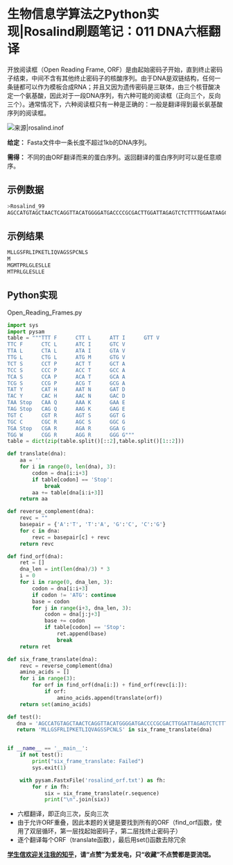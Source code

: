 # 生物信息学算法之Python实现|Rosalind刷题笔记：011 DNA六框翻译

开放阅读框（Open Reading Frame, ORF）是由起始密码子开始，直到终止密码子结束，中间不含有其他终止密码子的核酸序列。由于DNA是双链结构，任何一条链都可以作为模板合成RNA；并且又因为遗传密码是三联体，由三个核苷酸决定一个氨基酸，因此对于一段DNA序列，有六种可能的阅读框（正向三个，反向三个）。通常情况下，六种阅读框只有一种是正确的：一般是翻译得到最长氨基酸序列的阅读框。

![来源|rosalind.inof](https://jianzuoyi.github.io/img/2020-12-08-rosalind-011-dna-orf.gif)

**给定：** Fasta文件中一条长度不超过1kb的DNA序列。

**需得：** 不同的由ORF翻译而来的蛋白序列。返回翻译的蛋白序列时可以是任意顺序。

## 示例数据

```bash
>Rosalind_99
AGCCATGTAGCTAACTCAGGTTACATGGGGATGACCCCGCGACTTGGATTAGAGTCTCTTTTGGAATAAGCCTGAATGATCCGAGTAGCATCTCAG
```

## 示例结果

```bash
MLLGSFRLIPKETLIQVAGSSPCNLS
M
MGMTPRLGLESLLE
MTPRLGLESLLE
```

## Python实现

Open_Reading_Frames.py

```python
import sys
import pysam
table = """TTT F      CTT L      ATT I      GTT V
TTC F      CTC L      ATC I      GTC V
TTA L      CTA L      ATA I      GTA V
TTG L      CTG L      ATG M      GTG V
TCT S      CCT P      ACT T      GCT A
TCC S      CCC P      ACC T      GCC A
TCA S      CCA P      ACA T      GCA A
TCG S      CCG P      ACG T      GCG A
TAT Y      CAT H      AAT N      GAT D
TAC Y      CAC H      AAC N      GAC D
TAA Stop   CAA Q      AAA K      GAA E
TAG Stop   CAG Q      AAG K      GAG E
TGT C      CGT R      AGT S      GGT G
TGC C      CGC R      AGC S      GGC G
TGA Stop   CGA R      AGA R      GGA G
TGG W      CGG R      AGG R      GGG G"""
table = dict(zip(table.split()[::2],table.split()[1::2]))

def translate(dna):
    aa = ''
    for i in range(0, len(dna), 3):
        codon = dna[i:i+3]
        if table[codon] == 'Stop':
            break
        aa += table[dna[i:i+3]]
    return aa

def reverse_complement(dna):
    revc = ""
    basepair = {'A':'T', 'T':'A', 'G':'C', 'C':'G'}
    for c in dna:
        revc = basepair[c] + revc
    return revc

def find_orf(dna):
    ret = []
    dna_len = int(len(dna)/3) * 3
    i = 0
    for i in range(0, dna_len, 3):
        codon = dna[i:i+3]
        if codon != 'ATG': continue
        base = codon
        for j in range(i+3, dna_len, 3):
            codon = dna[j:j+3]
            base += codon
            if table[codon] == 'Stop':
                ret.append(base)
                break
    return ret

def six_frame_translate(dna):
    revc = reverse_complement(dna)
    amino_acids = []
    for i in range(3):
        for orf in find_orf(dna[i:]) + find_orf(revc[i:]):
            if orf:
                amino_acids.append(translate(orf))
    return set(amino_acids)

def test():
   dna = 'AGCCATGTAGCTAACTCAGGTTACATGGGGATGACCCCGCGACTTGGATTAGAGTCTCTTTTGGAATAAGCCTGAATGATCCGAGTAGCATCTCAG'
   return 'MLLGSFRLIPKETLIQVAGSSPCNLS' in six_frame_translate(dna)


if __name__ == '__main__':
    if not test():
        print("six_frame_translate: Failed")
        sys.exit(1)

    with pysam.FastxFile('rosalind_orf.txt') as fh:
        for r in fh:
            six = six_frame_translate(r.sequence)
            print("\n".join(six))
```

* 六框翻译，即正向三次，反向三次
* 由于允许ORF重叠，因此本题的关键是要找到所有的ORF（find_orf函数，使用了双层循环，第一层找起始密码子，第二层找终止密码子）
* 逐个翻译每个ORF（translate函数），最后用set()函数去除冗余

**[学生信欢迎关注我的知乎](https://www.zhihu.com/people/jianzuoyi)，请“点赞”为爱发电，只“收藏”不点赞都是耍流氓。**

